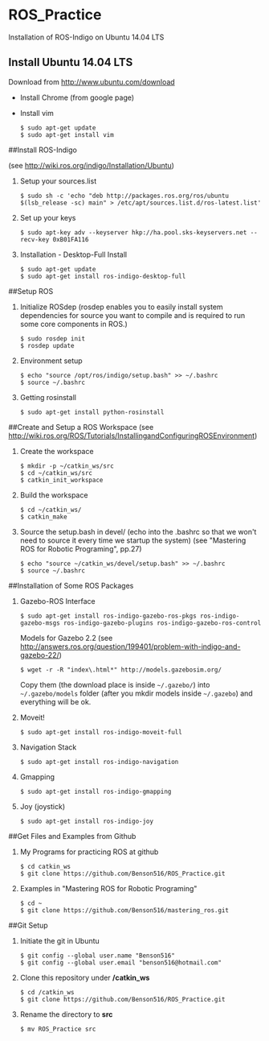 # ROS_Practice

Installation of ROS-Indigo on Ubuntu 14.04 LTS

## Install Ubuntu 14.04 LTS
Download from http://www.ubuntu.com/download

- Install Chrome 
    (from google page)

- Install vim
    ```
    $ sudo apt-get update
    $ sudo apt-get install vim
    ```
##Install ROS-Indigo

(see http://wiki.ros.org/indigo/Installation/Ubuntu)

1. Setup your sources.list
    ```
    $ sudo sh -c 'echo "deb http://packages.ros.org/ros/ubuntu $(lsb_release -sc) main" > /etc/apt/sources.list.d/ros-latest.list'
    ```

2. Set up your keys
    ```
    $ sudo apt-key adv --keyserver hkp://ha.pool.sks-keyservers.net --recv-key 0xB01FA116
    ```

3. Installation - Desktop-Full Install
    ```
    $ sudo apt-get update
    $ sudo apt-get install ros-indigo-desktop-full
    ```

##Setup ROS
1. Initialize ROSdep 
(rosdep enables you to easily install system dependencies for source you want to compile and is required to run some core components in ROS.)
    ```
    $ sudo rosdep init
    $ rosdep update
    ```

2. Environment setup
    ```
    $ echo "source /opt/ros/indigo/setup.bash" >> ~/.bashrc
    $ source ~/.bashrc
    ```

3. Getting rosinstall
    ```
    $ sudo apt-get install python-rosinstall
    ```

##Create and Setup a ROS Workspace
(see http://wiki.ros.org/ROS/Tutorials/InstallingandConfiguringROSEnvironment)

1. Create the workspace
    ```
    $ mkdir -p ~/catkin_ws/src
    $ cd ~/catkin_ws/src
    $ catkin_init_workspace
    ```

2. Build the workspace
    ```
    $ cd ~/catkin_ws/
    $ catkin_make
    ```

3. Source the setup.bash in devel/ (echo into the .bashrc so that we won't need to source it every time we startup the system)
(see "Mastering ROS for Robotic Programing", pp.27)
    ```
    $ echo "source ~/catkin_ws/devel/setup.bash" >> ~/.bashrc
    $ source ~/.bashrc
    ```

##Installation of Some ROS Packages

1. Gazebo-ROS Interface
    ```
    $ sudo apt-get install ros-indigo-gazebo-ros-pkgs ros-indigo-gazebo-msgs ros-indigo-gazebo-plugins ros-indigo-gazebo-ros-control
    ```
    
    Models for Gazebo 2.2
    (see http://answers.ros.org/question/199401/problem-with-indigo-and-gazebo-22/)
    
    ```
    $ wget -r -R "index\.html*" http://models.gazebosim.org/
    ```
    
    Copy them (the download place is inside `~/.gazebo/`) into `~/.gazebo/models` folder (after you mkdir models inside `~/.gazebo`) and everything will be ok.

2. Moveit!
    ```
    $ sudo apt-get install ros-indigo-moveit-full
    ```

3. Navigation Stack
    ```
    $ sudo apt-get install ros-indigo-navigation
    ```
4. Gmapping
    ```
    $ sudo apt-get install ros-indigo-gmapping
    ```

5. Joy (joystick)
    ```
    $ sudo apt-get install ros-indigo-joy
    ```

##Get Files and Examples from Github

1. My Programs for practicing ROS at github
    ```
    $ cd catkin_ws
    $ git clone https://github.com/Benson516/ROS_Practice.git
    ```

2. Examples in "Mastering ROS for Robotic Programing"
    ```
    $ cd ~
    $ git clone https://github.com/Benson516/mastering_ros.git
    ```

##Git Setup
1. Initiate the git in Ubuntu
    ```
    $ git config --global user.name "Benson516"
    $ git config --global user.email "benson516@hotmail.com"
    ```
    
2. Clone this repository under **/catkin_ws**
    ```
    $ cd /catkin_ws
    $ git clone https://github.com/Benson516/ROS_Practice.git
    ```
    
3. Rename the directory to **src**
    ```
    $ mv ROS_Practice src
    ```

